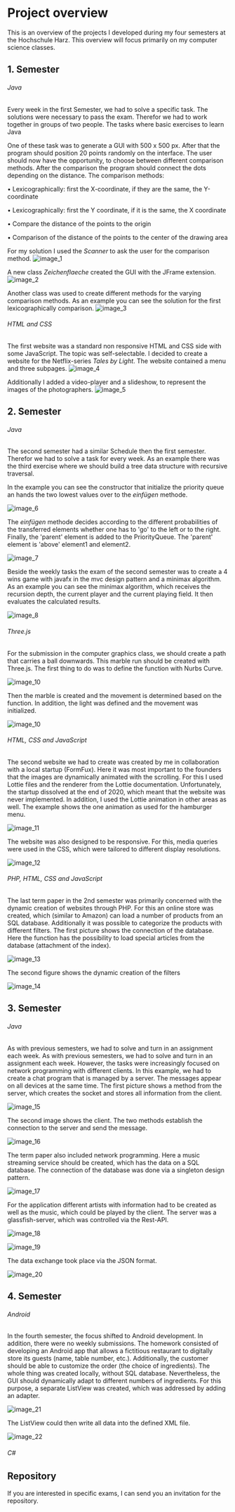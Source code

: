 # Project overview

This is an overview of the projects I developed during my four semesters at the Hochschule Harz. This overview will focus primarily on my computer science classes.

## 1. Semester ##

###### Java ######

Every week in the first Semester, we had to solve a specific task. The solutions were necessary to pass the exam. Therefor we had to work together in groups of two people. The tasks where basic exercises to learn Java

One of these task was to generate a GUI with 500 x 500 px. After that the program should position 20 points randomly on the interface. The user should now have the opportunity, to choose between different comparison methods. After the comparison the program should connect the dots depending on the distance. 
The comparison methods:

• Lexicographically: first the X-coordinate, if they are the same, the Y-coordinate

• Lexicographically: first the Y coordinate, if it is the same, the X coordinate

• Compare the distance of the points to the origin

• Comparison of the distance of the points to the center of the drawing area


For my solution I used the *Scanner* to ask the user for the comparison method. 
![image_1](https://db3pap003files.storage.live.com/y4m06PQSnyTJPzzk3Z-Eu4XvLSP61gve151w-TaroYxQFYa5VBrfxM-noXi4t7s8-NqpN8fQLH6MG0WN1f-tcLGuNwY_cd_EM42OtV3MTxMucAOYWqFJoegQFevy4qjwNtIcpnUML4z7YnB-INStbgiJYND9Jc5RaXD396kDl79FYBkH7UHu3bw_iQTlsO4_UN6?width=1392&height=754&cropmode=none)

A new class *Zeichenflaeche* created the GUI with the JFrame extension.
![image_2](https://db3pap003files.storage.live.com/y4mnxb8Mh_jezv7iF0XjOUVVpfuSpk965tuhqd7ACn86UwA55dSsac0pjoZdVOzgphDkCr3rf1qio5sdiVVs6LfcYp9VCsMeEZqM4SZUOouRchPLPwM7MAFtInyTlqy9pmr-0hWfYrOEE0_k_2Rqybo6WHYraXAXDqpVD5pSOTTK0GK9EK-meUMyCAj-S_tN0Bz?width=1810&height=1148&cropmode=none)

Another class was used to create different methods for the varying comparison methods. As an example you can see the solution for the first lexicographically comparison.
![image_3](https://db3pap003files.storage.live.com/y4mfAl42BiONfqVr27bpdlf7J16eO0zTebVWFx8zOEL1g83b3MZEF0Wk0M50zuBj4MFHesNezI6x3Wf8wNjR4s59IpNphVKPppdPlmRx_6z8SXrRoAcyjtbXZiogDv5TDWMrUIL5TAawv83cyGFp3KFulAgMHZd7vRY1v5lGKKaUHM6veETZmR7UwP9NkK6krfF?width=1996&height=1102&cropmode=none)


###### HTML and CSS ######

The first website was a standard non responsive HTML and CSS side with some JavaScript. The topic was self-selectable. I decided to create a website for the Netflix-series *Tales by Light*. The website contained a menu and three subpages.
![image_4](https://db3pap003files.storage.live.com/y4muBvldUI7j6oWMWXEqdcL9XY9GGHgQJOrO-3Hn7msN7MUR_3Xvq8kB7m-MM0k-bTDvHsjpgpBuaLzPPx589yn_p2Te1idf2h0lCYE1_nDuG2WTUNxuAE8huX4PfUyOqkKQHRLtzMnjRMgDeIBk8oBYt9mcfC4QSlzFqzBYXpYf5PFc59Gdzg2sVmKCWU6uIhm?width=1974&height=1172&cropmode=none)

Additionally I added a video-player and a slideshow, to represent the images of the photographers. 
![image_5](https://db3pap003files.storage.live.com/y4mzCrMhLrJbqI4aTcHiwtdWVtP4V6kV-8wxDx4yPLSnRPQjLTGsqltyBhGUhM6M_laFoPD2VeUXd7znHlM7_82hxsv4ZFAsNVVqa4YaMH2zz9ewHDCCPuVPiBsQoU1mXoMmwEroTtp_SwbEuUW0DEI57DLBF1QbPcHelLyVkY62666FRfiLdYcLrzM22NlrvQ2?width=1298&height=652&cropmode=none)

## 2. Semester ##

###### Java ######

The second semester had a similar Schedule then the first semester. Therefor we had to solve a task for every week. As an example there was the third exercise where we should build a tree data structure with recursive traversal. 

In the example you can see the constructor that initialize the priority queue an hands the two lowest values over to the *einfügen* methode. 

![image_6](https://db3pap003files.storage.live.com/y4mhJntkw5PxLAacH3AuOTn4510o4-20bmHU0AcGzTxD94iEND1SVdvID5wwD4wGPR3m3uhDYZNWQPtZkqR57Z_8Bt86NcmImOAQ6VCbp9IrNnTtevTKYpQgaPuiO7wsWl4VNj-ph2a1ECubwi_M4py5AvzgITZkcqYO6oUPcoD0Y4cAiiiCVJi9BiOO6uS-_YR?width=1466&height=624&cropmode=none)

The *einfügen* methode decides according to the different probabilities of the transferred elements whether one has to 'go' to the left or to the right. Finally, the 'parent' element is added to the PriorityQueue. The 'parent' element is 'above' element1 and element2.

![image_7](https://db3pap003files.storage.live.com/y4mlmjD9TCCELt5a_a0qysDRuD_64Y6cW4YtW_8dBYS2UCqzEHabrwp-en4s5Tj4MXb19ukV36UF8rH1LO6uGBQDXpnwTkS-rys1DkSikyIWZhHS9ShOyyXlaMUEDD6keQ1BbyON4Y_NTehJ9lvQVYwqeZHaHWgtdsum3sAqzl8T98yBs9QFX-dW6kohrBjhHYF?width=2656&height=978&cropmode=none)

Beside the weekly tasks the exam of the second semester was to create a 4 wins game with javafx in the mvc design pattern and a minimax algorithm. 
As an example you can see the minimax algorithm, which receives the recursion depth, the current player and the current playing field. It then evaluates the calculated results.

![image_8](https://db3pap003files.storage.live.com/y4mT0goZxcLcAzzTnuznbi305iaHr_wlMG7LhPqRjUZt2DYnuIhj8B7HDzxUNyprnWOEDFf-qp7buoE6Ou-mQ23lobOMHIRMNGsyMjN3yB49bPNBt7eQEPmwGPkb7vk9Cu4VVAdj1kb-QmHRCL1NbmV5mJuIrll_8F1CYM3P5nB5gZoZmZxPFukHtB41ca-RKW-?width=1868&height=1598&cropmode=none)

###### Three.js ######

For the submission in the computer graphics class, we should create a path that carries a ball downwards. This marble run should be created with Three.js. The first thing to do was to define the function with Nurbs Curve.

![image_10](https://db3pap003files.storage.live.com/y4mLwJRYR5eYOpxWK0xAqmp-E9pBhutg6A6YqO7Q87Jl_OpJ5XVFDzEKnfqMZG8Fc1kpIwzeYcXnza_Sw9PFfd8hCwGPmZXsr1f6LwG4WR3KkUf8I8ljJqbaIfLr5VkUry1rMTUt_qWIPVEoGmB9p1LrMWzAAafy4XirrMwTxcwW_cTKjVRwpQUFfiYVY1NvVrq?width=1380&height=1412&cropmode=none)

Then the marble is created and the movement is determined based on the function. In addition, the light was defined and the movement was initialized.

![image_10](https://db3pap003files.storage.live.com/y4mYmHE3kKF0ZiC3CRZ2A-mA5Q21ykpaftG9yLjZdxE2XMe_SR3WCSCzxAxCLcDItrtH7A2cCzZV1vZLeSHZDUc_yRaTbffLQpflTlEwWiOfKg1IScmkBMIvIDfq6eJxi1be0UCa_5j803IJ8eNUPipjENU5HvJHh5Qghnsu9YkSUNae-55rNvEHL7ovlBqYMTk?width=1688&height=742&cropmode=none)

###### HTML, CSS and JavaScript  ######

The second website we had to create was created by me in collaboration with a local startup (FormFux). Here it was most important to the founders that the images are dynamically animated with the scrolling. For this I used Lottie files and the renderer from the Lottie documentation. Unfortunately, the startup dissolved at the end of 2020, which meant that the website was never implemented. In addition, I used the Lottie animation in other areas as well. The example shows the one animation as used for the hamburger menu. 

![image_11](https://db3pap003files.storage.live.com/y4miw3EcCpUyeFt0tiEiSZWtjEOGj8OzPGEC3UKGEW6RsDwTrBzVTdXaEfxIb0m5BCY61SDw7epAMr7z5_8PpYKTsu2fBqPV_3RohvkkGitORZYcECAmgoyc9tiewaLsVmt8QA2bKr-xNpacm55Jhmvez0zzb4bCIa2mOdT54fKEcfaLNaWcaUAT5rSkROZDrFQ?width=898&height=1542&cropmode=none)

The website was also designed to be responsive. For this, media queries were used in the CSS, which were tailored to different display resolutions. 

![image_12](https://db3pap003files.storage.live.com/y4mOaODnK15602aYF6QwLvqVo59ofwVff5ZUydBlMdHI5LO5bmWLmz8zd8MifGPyquh7GjLampznEXOHFk7ciLnUTikp-x7FHqYWQUJ3x1EfOvZkBZwELgl8q1KJrTorPCZgxOlQ3H7mKTv-s6Rfl3ZE-LbWVyTzual4jCSk777JWhHd-4Guj8nwomgSVdHTOAB?width=978&height=840&cropmode=none)

###### PHP, HTML, CSS and JavaScript  ######

The last term paper in the 2nd semester was primarily concerned with the dynamic creation of websites through PHP. For this an online store was created, which (similar to Amazon) can load a number of products from an SQL database. Additionally it was possible to categorize the products with different filters. The first picture shows the connection of the database. Here the function has the possibility to load special articles from the database (attachment of the index).

![image_13](https://db3pap003files.storage.live.com/y4mdyxKUzvdPM6-1VCyE7rbhmWBQA9iEkCDYWEM8wboCGtECuof1gxUSGPZjKxEepx_gMRJbjiFk_rijLuFXria7YJtK5ObqS55aYlfZT38p8-Vpz8HHJkE5o2MQxQsHe8Je6tn5NkDMrKrNGuQ0xyKQTK6WPhwgNvd_mj5kz9yNecSQTRw3N6XDPtwf9AB9Qci?width=2082&height=1306&cropmode=none)

The second figure shows the dynamic creation of the filters

![image_14](https://db3pap003files.storage.live.com/y4mhtdB5uQSG6aHgU1SjkK-T4qIAR8o23bIIbpWj0KmA5jpLgIxZ8b5bnJ8y3m_SCS3JMw9v6nHvHppbgb1MRe7YyeW2uJtjz6hyX1JSucFS8HEttFIJQkHVio2n6FO-M-Xr5h8q8tpkZ9_rmlyA7BHqCwWvZE_4rHJPbXq7Bj0EtftIiiOaJTifq8oP038iC-J?width=1704&height=1476&cropmode=none)

## 3. Semester ##

###### Java ######

As with previous semesters, we had to solve and turn in an assignment each week. As with previous semesters, we had to solve and turn in an assignment each week. However, the tasks were increasingly focused on network programming with different clients. In this example, we had to create a chat program that is managed by a server. The messages appear on all devices at the same time. The first picture shows a method from the server, which creates the socket and stores all information from the client.

![image_15](https://db3pap003files.storage.live.com/y4mshi4eWMWIM8aBs0x13zJIhHvMjXo5U46oiKhX9DfMihoFXtR2sRDf5pSq1RgHD7J-buNz8ZjfDeTuckqwBlu3klRpWoZKlmn51EoL_Rvy1PfeHshRqH0FvUxLo4nvhbynPe0WA5FGb2FReEFkv9FM6eo7cXXS4CWyspalTx8KOd1gpAaNeE-gL2VJoxPhQIX?width=1610&height=576&cropmode=none)

The second image shows the client. The two methods establish the connection to the server and send the message. 

![image_16](https://db3pap003files.storage.live.com/y4mxtlRREtuVtqdPFeHZNw87LHW8Y57gDoG7ZRDVaHQUW16O21q57Mcv-qDi76LcAV_NBiGMD73n21HFZFHc1BZvQlSm68LzcZyJo6dir30gJDEmr0edFsGNzmaO7rA57JCESEZsD67X3gPbv0T1QUjQ5S33T9-eTY8Pl2CgRHQHJbI3_OcFrhBxK15CuJXT7eo?width=1560&height=1228&cropmode=none)

The term paper also included network programming. Here a music streaming service should be created, which has the data on a SQL database. The connection of the database was done via a singleton design pattern. 

![image_17](https://db3pap003files.storage.live.com/y4mc4lWUSRfTqRbFZ1_Yb6ejbigwE3vCGM1YADCc6MX4LJZ_NqVMigHd0LDOrpp3MG9u7ZQf_kV8JDhw5v4NDKV9XL3CLKO32JZ9VTwAKXk2Fu-OpZMmRnrrXG9b0_RzJAVUJU5zFxh0qaOyxJPJmt4mg05DMn1Qlkc10JaJkfjoFGiDndSxd7-lTauaAOTPWwe?width=1888&height=1600&cropmode=none)

For the application different artists with information had to be created as well as the music, which could be played by the client. The server was a glassfish-server, which was controlled via the Rest-API.

![image_18](https://db3pap003files.storage.live.com/y4m7x2n-yWvOEwPglOPVzqdFE3FgPG-UVpc5cWa_rnFt8CNozpvSCzS_X8MPHmW8m-oV5yjwp_lngMUEanfThoYTQkYwIzZQfL8lPmRTQDhmAF_ZpklH9koBIOvNOw7xYS-Ho_EjHcQmc2aRB6UnKj5eRiDB9Jf7ha6Cux93WljJF-FMlSVBRCJACWfm-M4WaiY?width=1824&height=1054&cropmode=none)

![image_19](https://db3pap003files.storage.live.com/y4mG0VxTdx5C5uJOiUkE0UTURU9X4_viafUaYMP7Vr5ziu6TkyTFhyMIBykO7lHsA0M4DL8oL-odjX0mjK8bpt0U6b5A3xLKvc8JBm_pKV2TpJXjyj71nDM9FowUO9f2ov1uvds-dXyri3RHQn0AUiAX7pXX2KoizZo00-FA4jeEcrLTYSBlqUrjb8wzADIWe1H?width=1386&height=1188&cropmode=none)

The data exchange took place via the JSON format. 

![image_20](https://db3pap003files.storage.live.com/y4mNoBVzUNpWQ_RPcnExqTDMpbd7kaICHwzlJdcFZgWJW7fvvNv-sMmgjo5JxGT_Mlu0vJIPnuwmos7I5-_873gMNYX6_ttciMmWE1Ck_f_mtsxYl_t7aQMf7nV6bEES8jvfyrCva5n9uCzluPvX_TpNwiA9jc3l599ZvhD_vtzPeGml4EsmyaWivcPtsHJkmZp?width=1812&height=1204&cropmode=none)

## 4. Semester ##

###### Android ######

In the fourth semester, the focus shifted to Android development. In addition, there were no weekly submissions. The homework consisted of developing an Android app that allows a fictitious restaurant to digitally store its guests (name, table number, etc.). Additionally, the customer should be able to customize the order (the choice of ingredients). The whole thing was created locally, without SQL database. Nevertheless, the GUI should dynamically adapt to different numbers of ingredients. For this purpose, a separate ListView was created, which was addressed by adding an adapter.

![image_21](https://db3pap003files.storage.live.com/y4mEr4-t1aI5tcFiriRnRlW16xT6mnbruZR2uK9PycupyJ68l3QBBu6ullZx1qK3BShxkA5kIy8TJthipAUFPMQ2e5SWDv_avfX4jltMnfxSspDu2G9eUA1wnAfxlulOs8sAdUBbIuTbpQMudtj6rOnDw8ORiS9hIydinc_TpClV1Zd8BN3qCiHX9uLI_iaGoCO?width=2216&height=1158&cropmode=none)

The ListView could then write all data into the defined XML file.

![image_22](https://db3pap003files.storage.live.com/y4mJmWLQXITuGxouPIJymO8j-nHbdJvhs4fWH7fzMxZ6jp-e6lUwSbZGEQ0cPYnMcvk3hJXHEvHPuQT8VbDViz1elseaboblLvROFl0VdysFImJh0HksQebyxUMfsi1mZLNUBKmgbxfmVOvIyCuDcYwoMhnMpyZaAyho2M5iWt0CRlU9IgkBfMMDpMMO2lgdi0I?width=1758&height=1372&cropmode=none)

###### C# ######





## Repository ##

If you are interested in specific exams, I can send you an invitation for the repository. 
